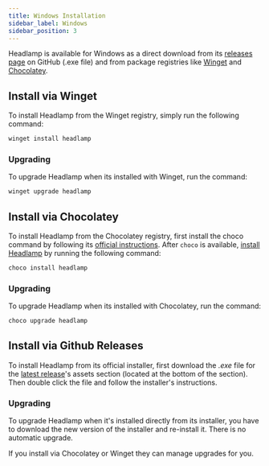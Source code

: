 ```yaml
---
title: Windows Installation
sidebar_label: Windows
sidebar_position: 3
---
```


Headlamp is available for Windows as a direct download from its [releases page](https://github.com/headlamp-k8s/headlamp/releases) on GitHub (.exe file) and from package registries
like [Winget](https://learn.microsoft.com/en-us/windows/package-manager/winget/) and [Chocolatey](https://chocolatey.org/).

## Install via Winget

To install Headlamp from the Winget registry, simply run the following command:

```powershell
winget install headlamp
```

### Upgrading

To upgrade Headlamp when its installed with Winget, run the command:

```powershell
winget upgrade headlamp
```

## Install via Chocolatey

To install Headlamp from the Chocolatey registry, first install the choco command by following
its [official instructions](https://chocolatey.org/install#generic).
After `choco` is available, [install Headlamp](https://community.chocolatey.org/packages/headlamp#install) by running the following command:

```powershell
choco install headlamp
```

### Upgrading

To upgrade Headlamp when its installed with Chocolatey, run the command:

```powershell
choco upgrade headlamp
```

## Install via Github Releases

To install Headlamp from its official installer, first download the _.exe_ file for the [latest release](https://github.com/headlamp-k8s/headlamp/releases/latest)'s assets section (located at the bottom of the section). Then double click the file and follow the installer's instructions.

### Upgrading

To upgrade Headlamp when it's installed directly from its installer, you have to
download the new version of the installer and re-install it. There is no automatic upgrade.

If you install via Chocolatey or Winget they can manage upgrades for you.
